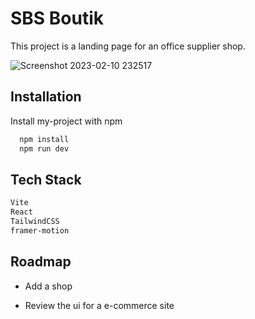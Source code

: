 
# SBS Boutik

This project is a landing page for an office supplier shop.

![Screenshot 2023-02-10 232517](https://user-images.githubusercontent.com/6785647/218239963-e0ad2ee8-4e06-4a33-8e1a-0da2b669e9ba.png)


## Installation

Install my-project with npm

```bash
  npm install 
  npm run dev
```
    
## Tech Stack

```bash
Vite
React
TailwindCSS
framer-motion
```




## Roadmap

- Add a shop

- Review the ui for a e-commerce site

